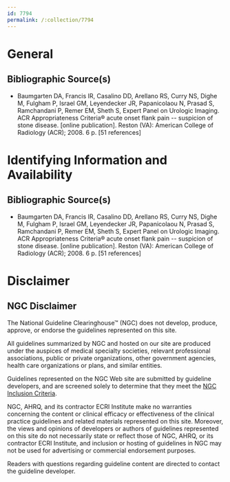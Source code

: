 ```yaml
---
id: 7794
permalink: /:collection/7794
---
```


# General

## Bibliographic Source(s)

- Baumgarten DA, Francis IR, Casalino DD, Arellano RS, Curry NS, Dighe M, Fulgham P, Israel GM, Leyendecker JR, Papanicolaou N, Prasad S, Ramchandani P, Remer EM, Sheth S, Expert Panel on Urologic Imaging. ACR Appropriateness Criteria® acute onset flank pain -- suspicion of stone disease. [online publication]. Reston (VA): American College of Radiology (ACR); 2008. 6 p. [51 references]

# Identifying Information and Availability

## Bibliographic Source(s)

- Baumgarten DA, Francis IR, Casalino DD, Arellano RS, Curry NS, Dighe M, Fulgham P, Israel GM, Leyendecker JR, Papanicolaou N, Prasad S, Ramchandani P, Remer EM, Sheth S, Expert Panel on Urologic Imaging. ACR Appropriateness Criteria® acute onset flank pain -- suspicion of stone disease. [online publication]. Reston (VA): American College of Radiology (ACR); 2008. 6 p. [51 references]

# Disclaimer

## NGC Disclaimer

The National Guideline Clearinghouse™ (NGC) does not develop, produce, approve, or endorse the guidelines represented on this site.

All guidelines summarized by NGC and hosted on our site are produced under the auspices of medical specialty societies, relevant professional associations, public or private organizations, other government agencies, health care organizations or plans, and similar entities.

Guidelines represented on the NGC Web site are submitted by guideline developers, and are screened solely to determine that they meet the [NGC Inclusion Criteria](/help-and-about/summaries/inclusion-criteria).

NGC, AHRQ, and its contractor ECRI Institute make no warranties concerning the content or clinical efficacy or effectiveness of the clinical practice guidelines and related materials represented on this site. Moreover, the views and opinions of developers or authors of guidelines represented on this site do not necessarily state or reflect those of NGC, AHRQ, or its contractor ECRI Institute, and inclusion or hosting of guidelines in NGC may not be used for advertising or commercial endorsement purposes.

Readers with questions regarding guideline content are directed to contact the guideline developer.

